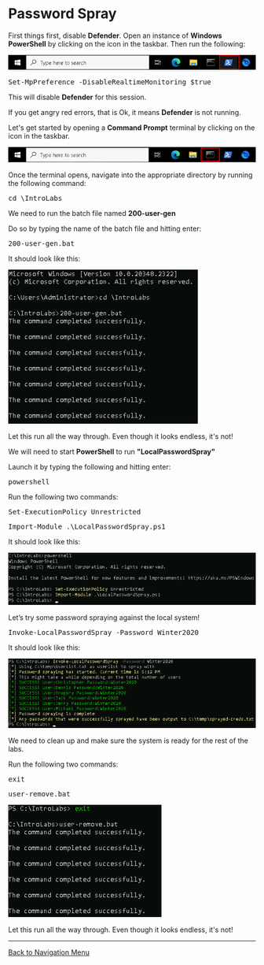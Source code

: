 # Password Spray

First things first, disable **Defender**. Open an instance of **Windows PowerShell** by clicking on the icon in the taskbar. Then run the following:

![](attachments/OpeningPowershell.png)

<pre>Set-MpPreference -DisableRealtimeMonitoring $true</pre>

This will disable **Defender** for this session.

If you get angry red errors, that is Ok, it means **Defender** is not running.

Let's get started by opening a **Command Prompt** terminal by clicking on the icon in the taskbar.

![](attachments/OpeningWindowsCommandPrompt.png)

Once the terminal opens, navigate into the appropriate directory by running the following command:

<pre>cd \IntroLabs</pre>

We need to run the batch file named **200-user-gen** 

Do so by typing the name of the batch file and hitting enter:

<pre>200-user-gen.bat</pre>

It should look like this:

![](attachments/200bat.png)

Let this run all the way through. Even though it looks endless, it's not!

We will need to start **PowerShell** to run **"LocalPasswordSpray"**

Launch it by typing the following and hitting enter:

<pre>powershell</pre>

Run the following two commands:

<pre>Set-ExecutionPolicy Unrestricted</pre>

<pre>Import-Module .\LocalPasswordSpray.ps1</pre>

It should look like this:

![](attachments/powershellcommands.png)

Let’s try some password spraying against the local system!

<pre>Invoke-LocalPasswordSpray -Password Winter2020</pre>

It should look like this:

![](attachments/localpasswordspray.png)

We need to clean up and make sure the system is ready for the rest of the labs.

Run the following two commands:

<pre>exit</pre>

<pre>user-remove.bat</pre>

![](attachments/exit.png)

Let this run all the way through. Even though it looks endless, it's not!

***

[Back to Navigation Menu](/IntroClassFiles/navigation.md)
